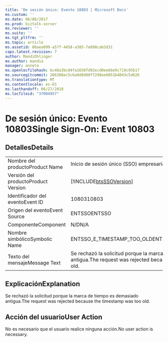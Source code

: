 ```yaml
---
title: 'De sesión único: Evento 10803 | Microsoft Docs'
ms.custom: ''
ms.date: 06/08/2017
ms.prod: biztalk-server
ms.reviewer: ''
ms.suite: ''
ms.tgt_pltfrm: ''
ms.topic: article
ms.assetid: 88aea099-a57f-4458-a385-7e898cab3d31
caps.latest.revision: 7
author: MandiOhlinger
ms.author: mandia
manager: anneta
ms.openlocfilehash: bc48a3bc04fa1650fd92ecd0ee66e9c719c95b1f
ms.sourcegitcommit: 266308ec5c6a9d8d80ff298ee6051b4843c5d626
ms.translationtype: MT
ms.contentlocale: es-ES
ms.lasthandoff: 06/27/2018
ms.locfileid: "37004957"
---
```

# <a name="single-sign-on-event-10803"></a><span data-ttu-id="b996a-102">De sesión único: Evento 10803</span><span class="sxs-lookup"><span data-stu-id="b996a-102">Single Sign-On: Event 10803</span></span>
## <a name="details"></a><span data-ttu-id="b996a-103">Detalles</span><span class="sxs-lookup"><span data-stu-id="b996a-103">Details</span></span>  
  
|                 |                                                             |
|-----------------|-------------------------------------------------------------|
|  <span data-ttu-id="b996a-104">Nombre del producto</span><span class="sxs-lookup"><span data-stu-id="b996a-104">Product Name</span></span>   |                  <span data-ttu-id="b996a-105">Inicio de sesión único (SSO) empresarial</span><span class="sxs-lookup"><span data-stu-id="b996a-105">Enterprise Single Sign-On</span></span>                  |
| <span data-ttu-id="b996a-106">Versión del producto</span><span class="sxs-lookup"><span data-stu-id="b996a-106">Product Version</span></span> | [!INCLUDE[btsSSOVersion](../includes/btsssoversion-md.md)]  |
|    <span data-ttu-id="b996a-107">Identificador del evento</span><span class="sxs-lookup"><span data-stu-id="b996a-107">Event ID</span></span>     |                            <span data-ttu-id="b996a-108">10803</span><span class="sxs-lookup"><span data-stu-id="b996a-108">10803</span></span>                            |
|  <span data-ttu-id="b996a-109">Origen del evento</span><span class="sxs-lookup"><span data-stu-id="b996a-109">Event Source</span></span>   |                           <span data-ttu-id="b996a-110">ENTSSO</span><span class="sxs-lookup"><span data-stu-id="b996a-110">ENTSSO</span></span>                            |
|    <span data-ttu-id="b996a-111">Componente</span><span class="sxs-lookup"><span data-stu-id="b996a-111">Component</span></span>    |                             <span data-ttu-id="b996a-112">N/D</span><span class="sxs-lookup"><span data-stu-id="b996a-112">N/A</span></span>                             |
|  <span data-ttu-id="b996a-113">Nombre simbólico</span><span class="sxs-lookup"><span data-stu-id="b996a-113">Symbolic Name</span></span>  |                 <span data-ttu-id="b996a-114">ENTSSO_E_TIMESTAMP_TOO_OLD</span><span class="sxs-lookup"><span data-stu-id="b996a-114">ENTSSO_E_TIMESTAMP_TOO_OLD</span></span>                  |
|  <span data-ttu-id="b996a-115">Texto del mensaje</span><span class="sxs-lookup"><span data-stu-id="b996a-115">Message Text</span></span>   | <span data-ttu-id="b996a-116">Se rechazó la solicitud porque la marca de tiempo es demasiado antigua.</span><span class="sxs-lookup"><span data-stu-id="b996a-116">The request was rejected because the timestamp was too old.</span></span> |
  
## <a name="explanation"></a><span data-ttu-id="b996a-117">Explicación</span><span class="sxs-lookup"><span data-stu-id="b996a-117">Explanation</span></span>  
 <span data-ttu-id="b996a-118">Se rechazó la solicitud porque la marca de tiempo es demasiado antigua.</span><span class="sxs-lookup"><span data-stu-id="b996a-118">The request was rejected because the timestamp was too old.</span></span>  
  
## <a name="user-action"></a><span data-ttu-id="b996a-119">Acción del usuario</span><span class="sxs-lookup"><span data-stu-id="b996a-119">User Action</span></span>  
 <span data-ttu-id="b996a-120">No es necesario que el usuario realice ninguna acción.</span><span class="sxs-lookup"><span data-stu-id="b996a-120">No user action is necessary.</span></span>